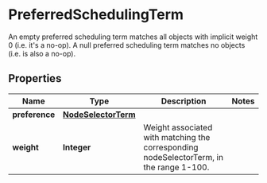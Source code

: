 

# PreferredSchedulingTerm

An empty preferred scheduling term matches all objects with implicit weight 0 (i.e. it's a no-op). A null preferred scheduling term matches no objects (i.e. is also a no-op).

## Properties

Name | Type | Description | Notes
------------ | ------------- | ------------- | -------------
**preference** | [**NodeSelectorTerm**](NodeSelectorTerm.md) |  | 
**weight** | **Integer** | Weight associated with matching the corresponding nodeSelectorTerm, in the range 1-100. | 



